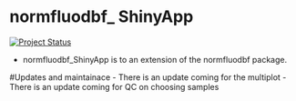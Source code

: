 <!-- README.md is generated from README.Rmd. Please edit that file -->

# normfluodbf\_ ShinyApp

[![Project Status](https://www.repostatus.org/badges/latest/wip.svg)](https://github.com/AlphaPrime7/normfluodbf_ShinyApp/graphs/commit-activity)

-   normfluodbf_ShinyApp is to an extension of the normfluodbf package.

#Updates and maintainace - There is an update coming for the multiplot - There is an update coming for QC on choosing samples
